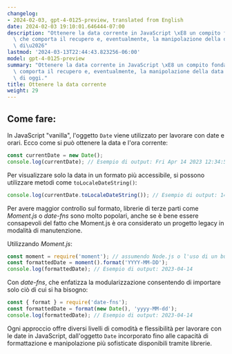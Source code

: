 ```yaml
---
changelog:
- 2024-02-03, gpt-4-0125-preview, translated from English
date: 2024-02-03 19:10:01.646444-07:00
description: "Ottenere la data corrente in JavaScript \xE8 un compito fondamentale,\
  \ che comporta il recupero e, eventualmente, la manipolazione della data e dell'ora\
  \ di\u2026"
lastmod: '2024-03-13T22:44:43.823256-06:00'
model: gpt-4-0125-preview
summary: "Ottenere la data corrente in JavaScript \xE8 un compito fondamentale, che\
  \ comporta il recupero e, eventualmente, la manipolazione della data e dell'ora\
  \ di oggi."
title: Ottenere la data corrente
weight: 29
---
```


## Come fare:
In JavaScript "vanilla", l'oggetto `Date` viene utilizzato per lavorare con date e orari. Ecco come si può ottenere la data e l'ora corrente:

```javascript
const currentDate = new Date();
console.log(currentDate); // Esempio di output: Fri Apr 14 2023 12:34:56 GMT+0100 (Ora Legale Britannica)
```

Per visualizzare solo la data in un formato più accessibile, si possono utilizzare metodi come `toLocaleDateString()`:

```javascript
console.log(currentDate.toLocaleDateString()); // Esempio di output: 14/4/2023
```

Per avere maggior controllo sul formato, librerie di terze parti come *Moment.js* o *date-fns* sono molto popolari, anche se è bene essere consapevoli del fatto che Moment.js è ora considerato un progetto legacy in modalità di manutenzione.

Utilizzando *Moment.js*:

```javascript
const moment = require('moment'); // assumendo Node.js o l'uso di un bundler di moduli
const formattedDate = moment().format('YYYY-MM-DD');
console.log(formattedDate); // Esempio di output: 2023-04-14
```

Con *date-fns*, che enfatizza la modularizzazione consentendo di importare solo ciò di cui si ha bisogno:

```javascript
const { format } = require('date-fns');
const formattedDate = format(new Date(), 'yyyy-MM-dd');
console.log(formattedDate); // Esempio di output: 2023-04-14
```

Ogni approccio offre diversi livelli di comodità e flessibilità per lavorare con le date in JavaScript, dall'oggetto `Date` incorporato fino alle capacità di formattazione e manipolazione più sofisticate disponibili tramite librerie.
